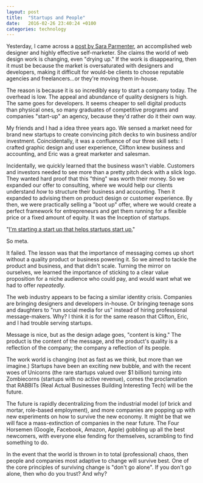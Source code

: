 ```yaml
---
layout: post
title:  "Startups and People"
date:   2016-02-26 23:40:24 +0100
categories: technology
---
```


Yesterday, I came across a [post by Sara Parmenter](http://www.sazzy.co.uk/the-elephant-in-the-room/), an accomplished web designer and highly effective self-marketer. She claims the world of web design work is changing, even "drying up." If the work is disappearing, then it must be because the market is oversaturated with designers and developers, making it difficult for would-be clients to choose reputable agencies and freelancers…or they're moving them in-house.

The reason is because it is so incredibly easy to start a company today. The overhead is low. The appeal and abundance of quality designers is high. The same goes for developers. It seems cheaper to sell digital products than physical ones, so many graduates of competitive programs and companies "start-up" an agency, because they'd rather do it their own way.

My friends and I had a idea three years ago. We sensed a market need for brand new startups to create convincing pitch decks to win business and/or investment. Coincidentally, it was a confluence of our three skill sets: I crafted graphic design and user experience, Clifton knew business and accounting, and Eric was a great marketer and salesman.

Incidentally, we quickly learned that the business wasn't viable. Customers and investors needed to see more than a pretty pitch deck with a slick logo. They wanted hard proof that this "thing" was worth their money. So we expanded our offer to consulting, where we would help our clients understand *how* to structure their business and accounting. Then it expanded to advising them on product design or customer experience. By then, we were practically selling a "boot up" offer, where we would create a perfect framework for entrepreneurs and get them running for a flexible price or a fixed amount of equity. It was the Inception of startups.

"[I'm starting a start up that helps startups start up.](https://pbs.twimg.com/media/CUwGdU_WIAAjLxb.png)"

So meta.

It failed. The lesson was that the importance of messaging comes up short without a quality product or business powering it. So we aimed to tackle the product and business, and that didn't scale. Turning the mirror on ourselves, we learned the importance of sticking to a clear value proposition for a niche audience who could pay, and would want what we had to offer *repeatedly.*

The web industry appears to be facing a similar identity crisis. Companies are bringing designers and developers in-house. Or bringing teenage sons and daughters to "run social media for us" instead of hiring professional message-makers. Why? I think it is for the same reason that Clifton, Eric, and I had trouble serving startups.

Message is nice, but as the design adage goes, "content is king." The product is the content of the message, and the product's quality is a reflection of the company; the company a reflection of its people.

The work world is changing (not as fast as we think, but more than we imagine.) Startups have been an exciting new bubble, and with the recent woes of Unicorns (the rare startups valued over $1 billion) turning into Zombiecorns (startups with no active revenue), comes the proclamation that RABBITs (Real Actual Businesses Building Interesting Tech) will be the future.

The future is rapidly decentralizing from the industrial model (of brick and mortar, role-based employment), and more companies are popping up with new experiments on how to survive the new economy. It might be that we will face a mass-extinction of companies in the near future. The Four Horsemen (Google, Facebook, Amazon, Apple) gobbling up all the best newcomers, with everyone else fending for themselves, scrambling to find something to do.

In the event that the world is thrown in to total (professional) chaos, then people and companies most adaptive to change will survive best. One of the core principles of surviving change is "don't go alone". If you don't go alone, then who do you trust? And why?
